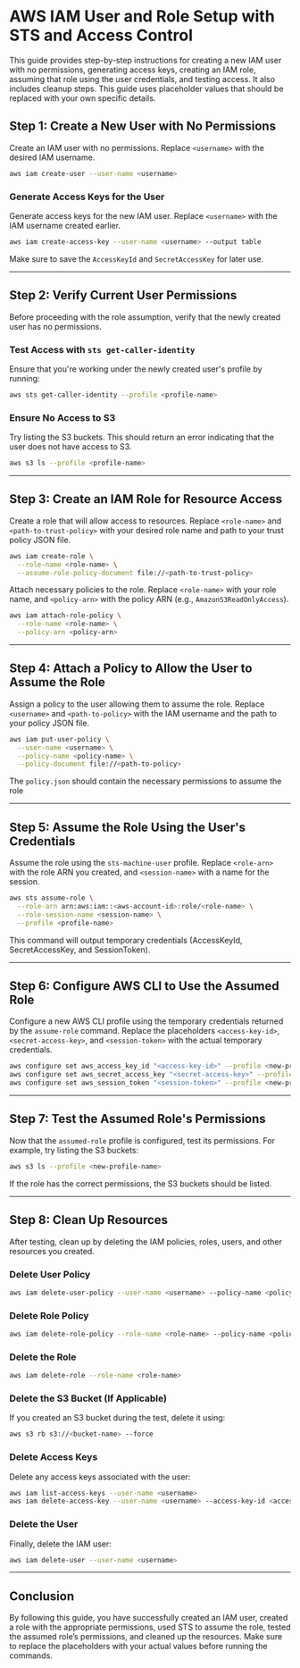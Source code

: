 
# AWS IAM User and Role Setup with STS and Access Control

This guide provides step-by-step instructions for creating a new IAM user with no permissions, generating access keys, creating an IAM role, assuming that role using the user credentials, and testing access. It also includes cleanup steps. This guide uses placeholder values that should be replaced with your own specific details.

## Step 1: Create a New User with No Permissions

Create an IAM user with no permissions. Replace `<username>` with the desired IAM username.

```bash
aws iam create-user --user-name <username>
```

### Generate Access Keys for the User

Generate access keys for the new IAM user. Replace `<username>` with the IAM username created earlier.

```bash
aws iam create-access-key --user-name <username> --output table
```

Make sure to save the `AccessKeyId` and `SecretAccessKey` for later use.

---

## Step 2: Verify Current User Permissions

Before proceeding with the role assumption, verify that the newly created user has no permissions.

### Test Access with `sts get-caller-identity`

Ensure that you're working under the newly created user's profile by running:

```bash
aws sts get-caller-identity --profile <profile-name>
```

### Ensure No Access to S3

Try listing the S3 buckets. This should return an error indicating that the user does not have access to S3.

```bash
aws s3 ls --profile <profile-name>
```

---

## Step 3: Create an IAM Role for Resource Access

Create a role that will allow access to resources. Replace `<role-name>` and `<path-to-trust-policy>` with your desired role name and path to your trust policy JSON file.

```bash
aws iam create-role \
  --role-name <role-name> \
  --assume-role-policy-document file://<path-to-trust-policy>
```

Attach necessary policies to the role. Replace `<role-name>` with your role name, and `<policy-arn>` with the policy ARN (e.g., `AmazonS3ReadOnlyAccess`).

```bash
aws iam attach-role-policy \
  --role-name <role-name> \
  --policy-arn <policy-arn>
```

---

## Step 4: Attach a Policy to Allow the User to Assume the Role

Assign a policy to the user allowing them to assume the role. Replace `<username>` and `<path-to-policy>` with the IAM username and the path to your policy JSON file.

```bash
aws iam put-user-policy \
  --user-name <username> \
  --policy-name <policy-name> \
  --policy-document file://<path-to-policy>
```

The `policy.json` should contain the necessary permissions to assume the role

---

## Step 5: Assume the Role Using the User's Credentials

Assume the role using the `sts-machine-user` profile. Replace `<role-arn>` with the role ARN you created, and `<session-name>` with a name for the session.

```bash
aws sts assume-role \
  --role-arn arn:aws:iam::<aws-account-id>:role/<role-name> \
  --role-session-name <session-name> \
  --profile <profile-name>
```

This command will output temporary credentials (AccessKeyId, SecretAccessKey, and SessionToken).

---

## Step 6: Configure AWS CLI to Use the Assumed Role

Configure a new AWS CLI profile using the temporary credentials returned by the `assume-role` command. Replace the placeholders `<access-key-id>`, `<secret-access-key>`, and `<session-token>` with the actual temporary credentials.

```bash
aws configure set aws_access_key_id "<access-key-id>" --profile <new-profile-name>
aws configure set aws_secret_access_key "<secret-access-key>" --profile <new-profile-name>
aws configure set aws_session_token "<session-token>" --profile <new-profile-name>
```

---

## Step 7: Test the Assumed Role's Permissions

Now that the `assumed-role` profile is configured, test its permissions. For example, try listing the S3 buckets:

```bash
aws s3 ls --profile <new-profile-name>
```

If the role has the correct permissions, the S3 buckets should be listed.

---

## Step 8: Clean Up Resources

After testing, clean up by deleting the IAM policies, roles, users, and other resources you created.

### Delete User Policy

```bash
aws iam delete-user-policy --user-name <username> --policy-name <policy-name>
```

### Delete Role Policy

```bash
aws iam delete-role-policy --role-name <role-name> --policy-name <policy-name>
```

### Delete the Role

```bash
aws iam delete-role --role-name <role-name>
```

### Delete the S3 Bucket (If Applicable)

If you created an S3 bucket during the test, delete it using:

```bash
aws s3 rb s3://<bucket-name> --force
```

### Delete Access Keys

Delete any access keys associated with the user:

```bash
aws iam list-access-keys --user-name <username>
aws iam delete-access-key --user-name <username> --access-key-id <access-key-id>
```

### Delete the User

Finally, delete the IAM user:

```bash
aws iam delete-user --user-name <username>
```
---

## Conclusion

By following this guide, you have successfully created an IAM user, created a role with the appropriate permissions, used STS to assume the role, tested the assumed role’s permissions, and cleaned up the resources. Make sure to replace the placeholders with your actual values before running the commands.
